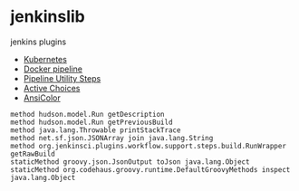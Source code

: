 # jenkinslib



jenkins plugins

- [Kubernetes](https://plugins.jenkins.io/kubernetes/)
- [Docker pipeline](https://plugins.jenkins.io/docker-workflow/)
- [Pipeline Utility Steps](https://plugins.jenkins.io/pipeline-utility-steps/)
- [Active Choices](https://plugins.jenkins.io/uno-choice/)
- [AnsiColor](https://plugins.jenkins.io/ansicolor/)


```
method hudson.model.Run getDescription
method hudson.model.Run getPreviousBuild
method java.lang.Throwable printStackTrace
method net.sf.json.JSONArray join java.lang.String
method org.jenkinsci.plugins.workflow.support.steps.build.RunWrapper getRawBuild
staticMethod groovy.json.JsonOutput toJson java.lang.Object
staticMethod org.codehaus.groovy.runtime.DefaultGroovyMethods inspect java.lang.Object
```